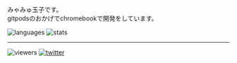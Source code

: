 みゃみゅ玉子です。  
gitpodsのおかげでchromebookで開発をしています。

![languages](https://github-readme-stats.vercel.app/api/top-langs/?username=myamyu&layout=compact&locale=ja)
![stats](https://github-readme-stats.vercel.app/api?username=myamyu&show_icons=true&locale=ja&hide=contribs)

----

![viewers](https://komarev.com/ghpvc/?username=myamyu)
[![twitter](https://img.shields.io/twitter/follow/myamyu?label=Twitter&logo=twitter&style=flat)](https://twitter.com/myamyu)
